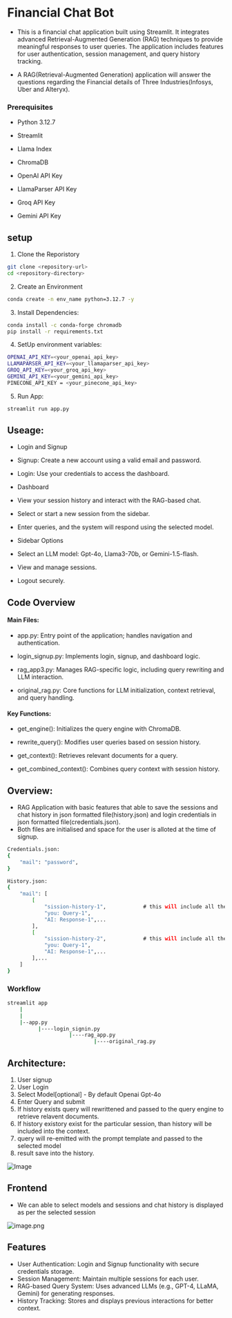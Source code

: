 # Financial Chat Bot 

* This is a financial chat application built using Streamlit. It integrates advanced Retrieval-Augmented Generation (RAG) techniques to provide meaningful responses to user queries. The application includes features for user authentication, session management, and query history tracking.

- A RAG(Retrieval-Augmented Generation) application will answer the questions regarding the Financial details of Three Industries(Infosys, Uber and Alteryx). 


### Prerequisites

- Python 3.12.7

- Streamlit

- Llama Index

- ChromaDB

- OpenAI API Key

- LlamaParser API Key

- Groq API Key

- Gemini API Key


## setup

1. Clone the Reporistory
```bash
git clone <repository-url>
cd <repository-directory>
```

2. Create an Environment
```bash
conda create -n env_name python=3.12.7 -y
```

3. Install Dependencies:
```bash
conda install -c conda-forge chromadb 
pip install -r requirements.txt
```

4. SetUp environment variables:
```bash
OPENAI_API_KEY=<your_openai_api_key>
LLAMAPARSER_API_KEY=<your_llamaparser_api_key>
GROQ_API_KEY=<your_groq_api_key>
GEMINI_API_KEY=<your_gemini_api_key>
PINECONE_API_KEY = <your_pinecone_api_key>
```

5. Run App:
```bash
streamlit run app.py
```


## Useage:
- Login and Signup

- Signup: Create a new account using a valid email and password.

- Login: Use your credentials to access the dashboard.

- Dashboard

- View your session history and interact with the RAG-based chat.

- Select or start a new session from the sidebar.

- Enter queries, and the system will respond using the selected model.

- Sidebar Options

- Select an LLM model: Gpt-4o, Llama3-70b, or Gemini-1.5-flash.

- View and manage sessions.

- Logout securely.


## Code Overview

#### Main Files:
- app.py: Entry point of the application; handles navigation and authentication.

- login_signup.py: Implements login, signup, and dashboard logic.

- rag_app3.py: Manages RAG-specific logic, including query rewriting and LLM interaction.

- original_rag.py: Core functions for LLM initialization, context retrieval, and query handling.

#### Key Functions:

- get_engine(): Initializes the query engine with ChromaDB.

- rewrite_query(): Modifies user queries based on session history.

- get_context(): Retrieves relevant documents for a query.

- get_combined_context(): Combines query context with session history.


## Overview:

- RAG Application with basic features that able to save the sessions and chat history in json formatted file(history.json) and login credentials in json formatted file(credentials.json).
- Both files are initialised and space for the user is alloted at the time of signup.

```bash
Credentials.json:
{
    "mail": "password",
}
```

```bash
History.json:
{
    "mail": [
        [
            "sission-history-1",            # this will include all the query+"\n"+response of 1st session
            "you: Query-1",
            "AI: Response-1",...
        ],
        [
            "sission-history-2",            # this will include all the query+"\n"+response of 2nd session
            "you: Query-1",
            "AI: Response-1",...
        ],...
    ]
}
```


### Workflow
```bash
streamlit app
    |
    | 
    |--app.py
          |----login_signin.py
                    |----rag_app.py
                            |----original_rag.py
```


## Architecture:

1. User signup
2. User Login
3. Select Model[optional] - By default Openai Gpt-4o
4. Enter Query and submit
5. If history exists query will rewrittened and passed to the query engine to retrieve relavent documents.
6. If history existory exist for the particular session, than history will be included into the context.
7. query will re-emitted with the prompt template and passed to the selected model
8. result save into the history.

![Image](Architecture2.png "icon")


## Frontend

- We can able to select models and sessions and chat history is displayed as per the selected session

![image.png](screen.png "icon")



## Features

- User Authentication: Login and Signup functionality with secure credentials storage.
- Session Management: Maintain multiple sessions for each user.
- RAG-based Query System: Uses advanced LLMs (e.g., GPT-4, LLaMA, Gemini) for generating responses.
- History Tracking: Stores and displays previous interactions for better context.
